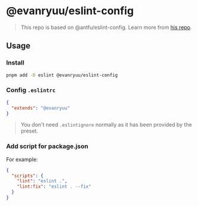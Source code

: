 # @evanryuu/eslint-config

> This repo is based on @antfu/eslint-config. Learn more from [his repo](https://github.com/antfu/eslint-config).
>

## Usage

### Install

```bash
pnpm add -D eslint @evanryuu/eslint-config
```

### Config `.eslintrc`

```json
{
  "extends": "@evanryuu"
}
```

> You don't need `.eslintignore` normally as it has been provided by the preset.

### Add script for package.json

For example:

```json
{
  "scripts": {
    "lint": "eslint .",
    "lint:fix": "eslint . --fix"
  }
}
```
